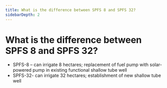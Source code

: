 ```yaml
---
title: What is the difference between SPFS 8 and SPFS 32?
sidebarDepth: 2
---
```


# What is the difference between SPFS 8 and SPFS 32?


 - SPFS-8 – can irrigate 8 hectares; replacement of fuel pump with solar-powered pump in existing functional shallow tube well
 - SPFS-32- can irrigate 32 hectares; establishment of new shallow tube well
